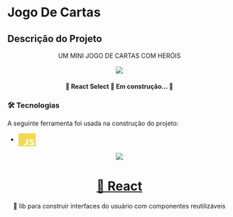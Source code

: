 # Jogo De Cartas #
## Descrição do Projeto
<p align="center">UM MINI JOGO DE CARTAS COM HERÓIS</p>

 <p align="center">
 <img align="center" src="https://seeklogo.com/images/M/marvel-studios-logo-824A3A1976-seeklogo.com.png"/>
 </p>

<h4 align="center"> 
	🚧  React Select 🚀 Em construção...  🚧
</h4>

### 🛠 Tecnologias

A seguinte ferramenta foi usada na construção do projeto:

- <img align="center" alt="Lando-Js" height="30" width="40" src="https://raw.githubusercontent.com/devicons/devicon/master/icons/javascript/javascript-plain.svg">

<p align="center"> 
 <a href="https://instagram.com/lando_cerqueira" target="_blank"><img src="https://img.shields.io/badge/-Instagram-%23E4405F?style=for-the-badge&logo=instagram&logoColor=white" target="_blank"></a>
	</p>

<h1 align="center">
    <a href="https://pt-br.reactjs.org/">🔗 React</a>
</h1>

<p align="center">🚀 lib para construir interfaces do usuário com componentes reutilizáveis</p>

